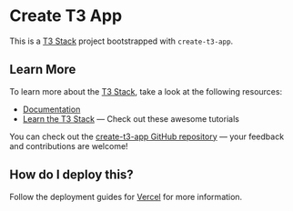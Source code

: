 # Create T3 App

This is a [T3 Stack](https://create.t3.gg/) project bootstrapped with `create-t3-app`.

## Learn More

To learn more about the [T3 Stack](https://create.t3.gg/), take a look at the following resources:

- [Documentation](https://create.t3.gg/)
- [Learn the T3 Stack](https://create.t3.gg/en/faq#what-learning-resources-are-currently-available) — Check out these awesome tutorials

You can check out the [create-t3-app GitHub repository](https://github.com/t3-oss/create-t3-app) — your feedback and contributions are welcome!

## How do I deploy this?

Follow the deployment guides for [Vercel](https://create.t3.gg/en/deployment/vercel) for more information.
